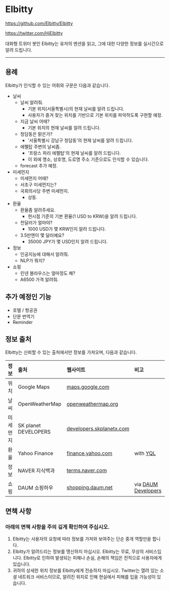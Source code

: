 # Elbitty
https://github.com/Elbitty/Elbitty

https://twitter.com/HiElbitty

대화형 트위터 봇인 Elbitty는 유저의 멘션을 읽고, 그에 대한 다양한 정보를 실시간으로 알려 드립니다. 

----

용례
----------
Elbitty가 인식할 수 있는 어휘와 구문은 다음과 같습니다.

- 날씨
  - 날씨 알려줘.
    - 기본 위치(서울특별시)의 현재 날씨를 알려 드립니다. 
    - 사용자가 즐겨 찾는 위치를 기반으로 기본 위치를 파악하도록 구현할 예정.
  - 지금 날씨 어때?
    - 기본 위치의 현재 날씨를 알려 드립니다.
  - 청담동은 맑은가?
    - '서울특별시 강남구 청담동'의 현재 날씨를 알려 드립니다.
  - 에펠탑 주변의 날씨좀.
    - '프랑스 파리 에펠탑'의 현재 날씨를 알려 드립니다. 
    - 이 외에 명소, 상호명, 도로명 주소 기준으로도 인식할 수 있습니다.
  - forecast 추가 예정.
- 미세먼지
  - 미세먼지 어때?
  - 서초구 미세먼지는?
  - 국회의사당 주변 미세먼지.
    - 상동.
- 환율
  - 환율좀 알려주세요.
    - 현시점 기준의 기본 환율(1 USD to KRW)을 알려 드립니다.
  - 천달러가 얼마야?
    - 1000 USD가 몇 KRW인지 알려 드립니다.
  - 3.5만엔이 몇 달러예요?
    - 35000 JPY가 몇 USD인지 알려 드립니다.
- 정보
  - 인공지능에 대해서 알려줘.
  - NLP가 뭐지?
- 쇼핑
  - 린넨 블라우스는 얼마정도 해?
  - A6500 가격 알려줘.


추가 예정인 기능
----------
- 호텔 / 항공권
- 단문 번역기
- Reminder


정보 출처
----------

Elbitty는 신뢰할 수 있는 출처에서만 정보를 가져오며, 다음과 같습니다.

| 정보 | 출처 | 웹사이트 |비고|
| :-- | :--- | :-------- | :-- |
|위치|Google Maps|[maps.google.com](https://www.google.com/maps)||
|날씨|OpenWeatherMap|[openweathermap.org](https://openweathermap.org/)||
|미세먼지|SK planet DEVELOPERS|[developers.skplanetx.com](https://developers.skplanetx.com/)||
|환율|Yahoo Finance|[finance.yahoo.com](https://finance.yahoo.com/)|with [YQL](https://developer.yahoo.com/yql/)|
|정보|NAVER 지식백과|[terms.naver.com](http://terms.naver.com/)||
|쇼핑|DAUM 쇼핑하우|[shopping.daum.net](http://shopping.daum.net/)|via [DAUM Developers](http://developers.daum.net)|


면책 사항
----------

### 아래의 면책 사항을 주의 깊게 확인하여 주십시오. 

1. Elbitty는 사용자의 요청에 따라 정보를 가져와 보여주는 단순 중개 역할만을 합니다. 
2. Elbitty가 알려드리는 정보를 맹신하지 마십시오. Elbitty는 무료, 무상의 서비스입니다. Elbitty로 인하여 발생되는 피해나 손실, 손해의 책임은 전적으로 사용자에게 있습니다. 
3. 귀하의 상세한 위치 정보를 Elbitty에게 전송하지 마십시오. Twitter는 열려 있는 소셜 네트워크 서비스이므로, 알려진 위치로 인해 현실에서 피해를 입을 가능성이 있습니다. 
